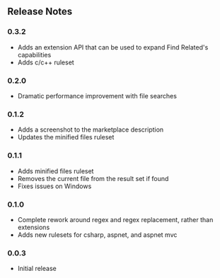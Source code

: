 ## Release Notes

### 0.3.2
- Adds an extension API that can be used to expand Find Related's capabilities
- Adds c/c++ ruleset

### 0.2.0
- Dramatic performance improvement with file searches

### 0.1.2
- Adds a screenshot to the marketplace description
- Updates the minified files ruleset

### 0.1.1
- Adds minified files ruleset
- Removes the current file from the result set if found
- Fixes issues on Windows

### 0.1.0

- Complete rework around regex and regex replacement, rather than extensions
- Adds new rulesets for csharp, aspnet, and aspnet mvc

### 0.0.3

- Initial release